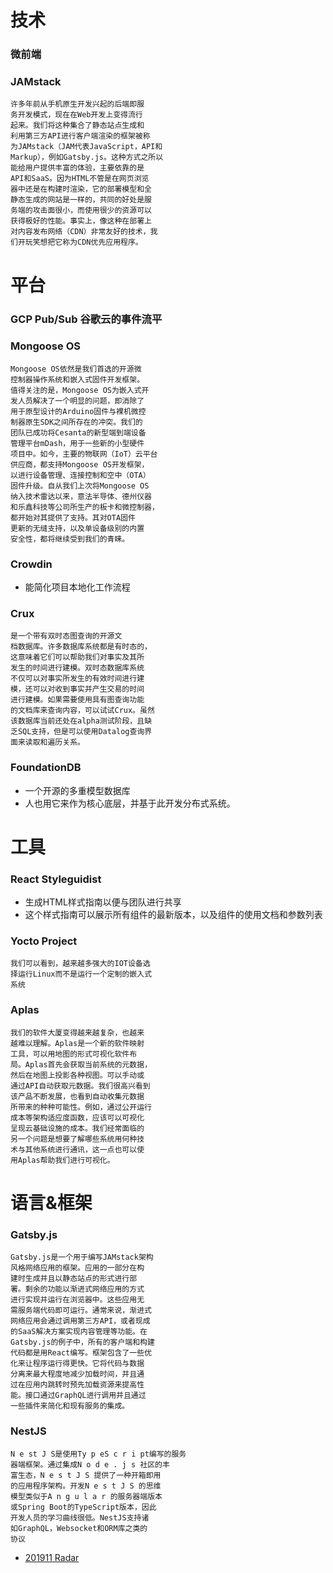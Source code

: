 # 技术
### 微前端
### JAMstack
```
许多年前从手机原生开发兴起的后端即服
务开发模式，现在在Web开发上变得流行
起来。我们将这种集合了静态站点生成和
利用第三方API进行客户端渲染的框架被称
为JAMstack（JAM代表JavaScript，API和
Markup），例如Gatsby.js。这种方式之所以
能给用户提供丰富的体验，主要依靠的是
API和SaaS。因为HTML不管是在网页浏览
器中还是在构建时渲染，它的部署模型和全
静态生成的网站是一样的，共同的好处是服
务端的攻击面很小，而使用很少的资源可以
获得极好的性能。事实上，像这种在部署上
对内容发布网络（CDN）非常友好的技术，我
们开玩笑想把它称为CDN优先应用程序。
```

# 平台
### GCP Pub/Sub 谷歌云的事件流平
### Mongoose OS
```
Mongoose OS依然是我们首选的开源微
控制器操作系统和嵌入式固件开发框架。
值得关注的是，Mongoose OS为嵌入式开
发人员解决了一个明显的问题，即消除了
用于原型设计的Arduino固件与裸机微控
制器原生SDK之间所存在的冲突。我们的
团队已成功将Cesanta的新型端到端设备
管理平台mDash，用于一些新的小型硬件
项目中。如今，主要的物联网（IoT）云平台
供应商，都支持Mongoose OS开发框架，
以进行设备管理、连接控制和空中（OTA）
固件升级。自从我们上次将Mongoose OS
纳入技术雷达以来，意法半导体、德州仪器
和乐鑫科技等公司所生产的板卡和微控制器，
都开始对其提供了支持。其对OTA固件
更新的无缝支持，以及单设备级别的内置
安全性，都将继续受到我们的青睐。
```
### Crowdin
- 能简化项目本地化工作流程
### Crux
```
是一个带有双时态图查询的开源文
档数据库。许多数据库系统都是有时态的，
这意味着它们可以帮助我们对事实及其所
发生的时间进行建模。双时态数据库系统
不仅可以对事实所发生的有效时间进行建
模，还可以对收到事实并产生交易的时间
进行建模。如果需要使用具有图查询功能
的文档库来查询内容，可以试试Crux。虽然
该数据库当前还处在alpha测试阶段，且缺
乏SQL支持，但是可以使用Datalog查询界
面来读取和遍历关系。
```
### FoundationDB
- 一个开源的多重模型数据库
- 人也用它来作为核心底层，并基于此开发分布式系统。

# 工具
### React Styleguidist
- 生成HTML样式指南以便与团队进行共享
- 这个样式指南可以展示所有组件的最新版本，以及组件的使用文档和参数列表
### Yocto Project
```
我们可以看到，越来越多强大的IOT设备选
择运行Linux而不是运行一个定制的嵌入式
系统
```
### Aplas
```
我们的软件大厦变得越来越复杂，也越来
越难以理解。Aplas是一个新的软件映射
工具，可以用地图的形式可视化软件布
局。Aplas首先会获取当前系统的元数据，
然后在地图上投影各种视图。可以手动或
通过API自动获取元数据。我们很高兴看到
该产品不断发展，也看到自动收集元数据
所带来的种种可能性。例如，通过公开运行
成本等架构适应度函数，应该可以可视化
呈现云基础设施的成本。我们经常面临的
另一个问题是想要了解哪些系统用何种技
术与其他系统进行通讯，这一点也可以使
用Aplas帮助我们进行可视化。
```

# 语言&框架
### Gatsby.js
```
Gatsby.js是一个用于编写JAMstack架构
风格网络应用的框架。应用的一部分在构
建时生成并且以静态站点的形式进行部
署。剩余的功能以渐进式网络应用的方式
进行实现并运行在浏览器中。这些应用无
需服务端代码即可运行。通常来说，渐进式
网络应用会通过调用第三方API，或者现成
的SaaS解决方案实现内容管理等功能。在
Gatsby.js的例子中，所有的客户端和构建
代码都是用React编写。框架包含了一些优
化来让程序运行得更快。它将代码与数据
分离来最大程度地减少加载时间，并且通
过在应用内跳转时预先加载资源来提高性
能。接口通过GraphQL进行调用并且通过
一些插件来简化和现有服务的集成。
```
### NestJS
```
N e st J S是使用Ty p eS c r i pt编写的服务
器端框架。通过集成N o d e . j s 社区的丰
富生态，N e s t J S 提供了一种开箱即用
的应用程序架构。开发N e s t J S 的思维
模型类似于A n g u l a r 的服务器端版本
或Spring Boot的TypeScript版本，因此
开发人员的学习曲线很低。NestJS支持诸
如GraphQL，Websocket和ORM库之类的
协议
```


- [201911 Radar](https://github.com/huming0618/tw-radar/issues/1)
